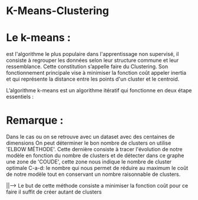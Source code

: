 # K-Means-Clustering
# Le k-means :
est l'algorithme le plus populaire dans l'apprentissage non supervisé, il consiste à regrouper les données selon leur structure commune  et leur ressemblance. Cette constitution s’appelle faire du Clustering. Son fonctionnement principale vise à minimiser la fonction coût appeler inertia et qui représente la distance entre les points d'un cluster et le centroid.

L’algorithme k-means est un algorithme itératif qui fonctionne en deux étape essentiels :

# Remarque :
Dans le cas ou on se retrouve avec un dataset avec des centaines de dimensions 
On peut déterminer le bon nombre de clusters on utilise 'ELBOW MÉTHODE'. Cette dernière consiste à tracer l'évolution de notre 
modèle en fonction du nombre de clusters et de détecter dans ce graphe une zone de 'COUDE', cette zone nous indique le nombre de cluster optimale
C-a-d: le nombre  qui nous permet de réduire au maximum le coût de notre modèle tout en conservant un nombre raisonnable de clusters.

||--> Le but de cette méthode consiste a minimiser la fonction coût pour ce faire il suffit de créer autant de clusters 




